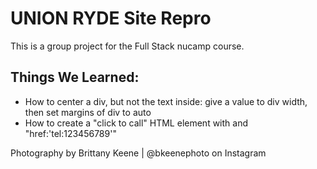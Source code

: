 # UNION RYDE Site Repro

This is a group project for the Full Stack nucamp course.

## Things We Learned:
- How to center a div, but not the text inside: give a value to div width, then set margins of div to auto
- How to create a "click to call" HTML element with <a> and "href:'tel:123456789'"

Photography by Brittany Keene | @bkeenephoto on Instagram